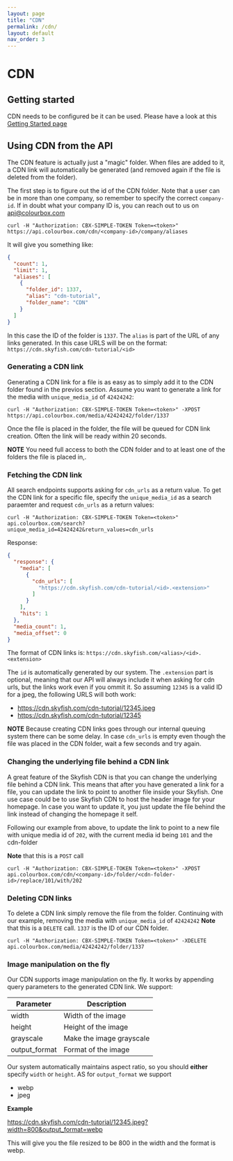 ```yaml
---
layout: page
title: "CDN"
permalink: /cdn/
layout: default
nav_order: 3
---
```


# CDN

## Getting started
CDN needs to be configured be it can be used. Please have a look at this [Getting Started page](https://www.skyfish.com/help/cdn-links/set-up-domain)

## Using CDN from the API
The CDN feature is actually just a "magic" folder. When files are added to it, a CDN link will automatically be generated (and removed again if the file is deleted from the folder). 

The first step is to figure out the id of the CDN folder. Note that a user can be in more than one company, so remember to specify the correct `company-id`. If in doubt what your company ID is, you can reach out to us on api@colourbox.com
```
curl -H "Authorization: CBX-SIMPLE-TOKEN Token=<token>" https://api.colourbox.com/cdn/<company-id>/company/aliases
```

It will give you something like:
```json
{
  "count": 1,
  "limit": 1,
  "aliases": [
    {
      "folder_id": 1337,
      "alias": "cdn-tutorial",
      "folder_name": "CDN"
    }
  ]
}
```

In this case the ID of the folder is `1337`. The `alias` is part of the URL of any links generated. In this case URLS will be on the format: `https://cdn.skyfish.com/cdn-tutorial/<id>`

### Generating a CDN link
Generating a CDN link for a file is as easy as to simply add it to the CDN folder found in the previos section. Assume you want to generate a link for the media with `unique_media_id` of `42424242`:

```
curl -H "Authorization: CBX-SIMPLE-TOKEN Token=<token>" -XPOST https://api.colourbox.com/media/42424242/folder/1337
```

Once the file is placed in the folder, the file will be queued for CDN link creation. Often the link will be ready within 20 seconds. 

**NOTE** You need full access to both the CDN folder and to at least one of the folders the file is placed in,. 

### Fetching the CDN link
All search endpoints supports asking for `cdn_urls` as a return value. To get the CDN link for a specific file, specify the `unique_media_id` as a search paraemter and request `cdn_urls` as a return values:

```
curl -H "Authorization: CBX-SIMPLE-TOKEN Token=<token>" api.colourbox.com/search?unique_media_id=42424242&return_values=cdn_urls
```

Response:

```json
{
  "response": {
    "media": [
      {
        "cdn_urls": [
          "https://cdn.skyfish.com/cdn-tutorial/<id>.<extension>"
        ]
      }
    ],
    "hits": 1
  },
  "media_count": 1,
  "media_offset": 0
}
```
The format of CDN links is: `https://cdn.skyfish.com/<alias>/<id>.<extension>`

The `id` is automatically generated by our system. The `.extension` part is optional, meaning that our API will always include it when asking for cdn urls, but the links work even if you ommit it. So assuming `12345` is a valid ID for a jpeg, the following URLS will both work:

- https://cdn.skyfish.com/cdn-tutorial/12345.jpeg
- https://cdn.skyfish.com/cdn-tutorial/12345


**NOTE** Because creating CDN links goes through our internal queuing system there can be some delay. In case `cdn_urls` is empty even though the file was placed in the CDN folder, wait a few seconds and try again.

### Changing the underlying file behind a CDN link
A great feature of the Skyfish CDN is that you can change the underlying file behind a CDN link. This means that after you have generated a link for a file, you can update the link to point to another file inside your Skyfish. One use case could be to use Skyfish CDN to host the header image for your homepage. In case you want to update it, you just update the file behind the link instead of changing the homepage it self. 

Following our example from above, to update the link to point to a new file with unique media id of `202`, with the current media id being `101` and the cdn-folder

**Note** that this is a `POST` call
```
curl -H "Authorization: CBX-SIMPLE-TOKEN Token=<token>" -XPOST api.colourbox.com/cdn/<company-id>/folder/<cdn-folder-id>/replace/101/with/202
```

### Deleting CDN links
To delete a CDN link simply remove the file from the folder. Continuing with our example, removing the media with `unique_media_id` of `42424242`
**Note** that this is a `DELETE` call. `1337` is the ID of our CDN folder. 
```
curl -H "Authorization: CBX-SIMPLE-TOKEN Token=<token>" -XDELETE api.colourbox.com/media/42424242/folder/1337
```

### Image manipulation on the fly
Our CDN supports image manipulation on the fly. It works by appending query parameters to the generated CDN link. 
We support:

| Parameter        | Description         
| ------------- |-------------
| width    | Width of the image
| height    | Height of the image
| grayscale    | Make the image grayscale
| output_format    | Format of the image

Our system automatically maintains aspect ratio, so you should **either** specify `width` or `height`.
AS for `output_format` we support

- webp
- jpeg

**Example**

https://cdn.skyfish.com/cdn-tutorial/12345.jpeg?width=800&output_format=webp

This will give you the file resized to be 800 in the width and the format is webp. 


